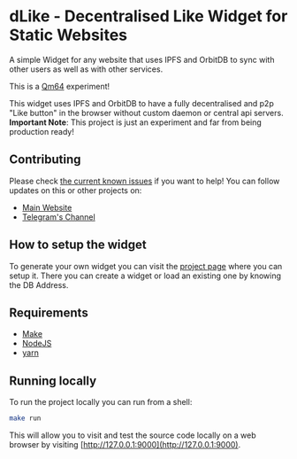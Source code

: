# dLike - Decentralised Like Widget for Static Websites
A simple Widget for any website that uses IPFS and OrbitDB to sync with other
users as well as with other services.

This is a [Qm64](https://qm64.tech) experiment!

This widget uses IPFS and OrbitDB to have a fully decentralised and p2p 
"Like button" in the browser without custom daemon or central api servers. 
**Important Note**: This project is just an experiment and far from being 
production ready! 

## Contributing

Please check [the current known issues](https://gitlab.com/Qm64/dlike/-/issues)
if you want to help! You can follow updates on this or other projects on:

- [Main Website](https://qm64.tech)
- [Telegram's Channel](https://t.me/qm64updates)

## How to setup the widget
To generate your own widget you can visit the 
[project page](https://qm64.gitlab.io/dlike/) where you can setup it.
There you can create a widget or load an existing one by knowing the DB Address.

## Requirements

- [Make](https://www.gnu.org/software/make/)
- [NodeJS](https://nodejs.org/en/)
- [yarn](https://yarnpkg.com/)

## Running locally
To run the project locally you can run from a shell:

```bash
make run 
```

This will allow you to visit and test the source code locally on a web browser
by visiting [http://127.0.0.1:9000](http://127.0.0.1:9000).
